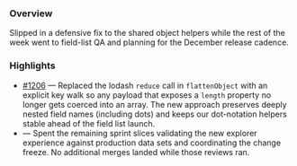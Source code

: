 ### Overview
Slipped in a defensive fix to the shared object helpers while the rest of the week went to field-list QA and planning for the December release cadence.

### Highlights
- [#1206](https://github.com/axiomhq/app/pull/1206) — Replaced the lodash `reduce` call in `flattenObject` with an explicit key walk so any payload that exposes a `length` property no longer gets coerced into an array. The new approach preserves deeply nested field names (including dots) and keeps our dot-notation helpers stable ahead of the field list launch.
- — Spent the remaining sprint slices validating the new explorer experience against production data sets and coordinating the change freeze. No additional merges landed while those reviews ran.
